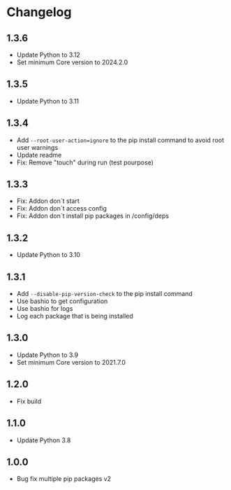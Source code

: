 # Changelog

## 1.3.6

- Update Python to 3.12
- Set minimum Core version to 2024.2.0

## 1.3.5

- Update Python to 3.11 

## 1.3.4

- Add `--root-user-action=ignore` to the pip install command to avoid root user warnings
- Update readme
- Fix: Remove "touch" during run (test pourpose)

## 1.3.3

- Fix: Addon don´t start
- Fix: Addon don´t access config
- Fix: Addon don´t install pip packages in /config/deps

## 1.3.2

- Update Python to 3.10

## 1.3.1

- Add `--disable-pip-version-check` to the pip install command
- Use bashio to get configuration
- Use bashio for logs
- Log each package that is being installed

## 1.3.0

- Update Python to 3.9
- Set minimum Core version to 2021.7.0

## 1.2.0

- Fix build

## 1.1.0

- Update Python 3.8

## 1.0.0

- Bug fix multiple pip packages v2
